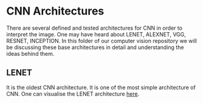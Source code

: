 # CNN Architectures 
There are several defined and tested architectures for CNN in order to interpret the image. One may have heard about LENET, ALEXNET, VGG, RESNET, INCEPTION.
In this folder of our computer vision repository we will be discussing these base architectures in detail and understanding the ideas behind them. 

## LENET 
It is the oldest CNN architecture. It is one of the most simple architecture of CNN. One can visualise the LENET architecture [here](https://tensorspace.org/html/playground/trainingLeNet.html).
